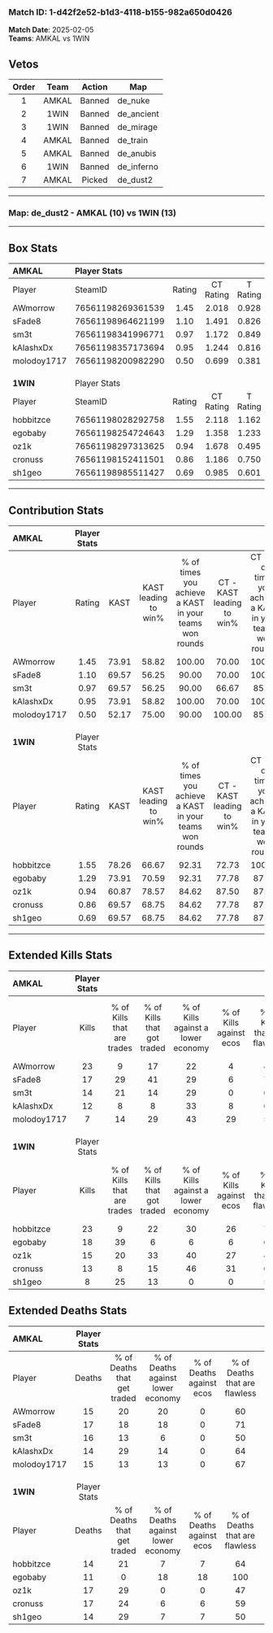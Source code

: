 ### Match ID: 1-d42f2e52-b1d3-4118-b155-982a650d0426  
**Match Date**: 2025-02-05  
**Teams**: AMKAL vs 1WIN  

## Vetos  

| Order | Team | Action | Map |
| :---: | :--: | :----: | --- |
| 1 | AMKAL | Banned | de_nuke |
| 2 | 1WIN | Banned | de_ancient |
| 3 | 1WIN | Banned | de_mirage |
| 4 | AMKAL | Banned | de_train |
| 5 | AMKAL | Banned | de_anubis |
| 6 | 1WIN | Banned | de_inferno |
| 7 | AMKAL | Picked | de_dust2 |

---  

### **Map**: de_dust2 - AMKAL (10) vs 1WIN (13)  
---  

## Box Stats  

| **AMKAL**   | Player Stats      |        |           |          |       |       |       |         |        |      |     |
| :- | :- | :-: | :-: | :-: | :-: | :-: | :-: | :-: | :-: | :-: | :-: |
| Player      | SteamID           | Rating | CT Rating | T Rating | KAST  |  ADR  | Kills | Assists | Deaths | K/D  | HS% |
| AWmorrow    | 76561198269361539 |  1.45  |   2.018   |  0.928   | 73.91 | 98.5  |  23   |    4    |   15   | 1.53 | 43  |
| sFade8      | 76561198964621199 |  1.10  |   1.491   |  0.826   | 69.57 | 78.4  |  17   |    7    |   17   | 1.00 | 58  |
| sm3t        | 76561198341996771 |  0.97  |   1.172   |  0.849   | 69.57 | 70.3  |  14   |    5    |   16   | 0.88 | 57  |
| kAlashxDx   | 76561198357173694 |  0.95  |   1.244   |  0.816   | 73.91 | 64.4  |  12   |    3    |   14   | 0.86 | 50  |
| molodoy1717 | 76561198200982290 |  0.50  |   0.699   |  0.381   | 52.17 | 40.5  |   7   |    3    |   15   | 0.47 | 28  |
|             |                   |        |           |          |       |       |       |         |        |      |     |
|             |                   |        |           |          |       |       |       |         |        |      |     |
|             |                   |        |           |          |       |       |       |         |        |      |     |
| **1WIN**    | Player Stats      |        |           |          |       |       |       |         |        |      |     |
| Player      | SteamID           | Rating | CT Rating | T Rating | KAST  |  ADR  | Kills | Assists | Deaths | K/D  | HS% |
| hobbitzce   | 76561198028292758 |  1.55  |   2.118   |  1.162   | 78.26 | 106.5 |  23   |    8    |   14   | 1.64 | 60  |
| egobaby     | 76561198254724643 |  1.29  |   1.358   |  1.233   | 73.91 | 75.0  |  18   |    7    |   11   | 1.64 | 22  |
| oz1k        | 76561198297313625 |  0.94  |   1.678   |  0.495   | 60.87 | 79.6  |  15   |    3    |   17   | 0.88 | 53  |
| cronuss     | 76561198152411501 |  0.86  |   1.186   |  0.750   | 69.57 | 59.8  |  13   |    2    |   17   | 0.76 | 61  |
| sh1geo      | 76561198985511427 |  0.69  |   0.985   |  0.601   | 69.57 | 40.4  |   8   |    4    |   14   | 0.57 | 87  |
---  

## Contribution Stats  

| **AMKAL**   | Player Stats |       |                      |                                                        |                           |                                                             |                          |                                                            |
| :- | :-: | :-: | :-: | :-: | :-: | :-: | :-: | :-: |
| Player      |    Rating    | KAST  | KAST leading to win% | % of times you achieve a KAST in your teams won rounds | CT - KAST leading to win% | CT - % of times you achieve a KAST in your teams won rounds | T - KAST leading to win% | T - % of times you achieve a KAST in your teams won rounds |
| AWmorrow    |     1.45     | 73.91 |        58.82         |                         100.00                         |           70.00           |                           100.00                            |          42.86           |                           100.00                           |
| sFade8      |     1.10     | 69.57 |        56.25         |                         90.00                          |           70.00           |                           100.00                            |          33.33           |                           66.67                            |
| sm3t        |     0.97     | 69.57 |        56.25         |                         90.00                          |           66.67           |                            85.71                            |          42.86           |                           100.00                           |
| kAlashxDx   |     0.95     | 73.91 |        58.82         |                         100.00                         |           70.00           |                           100.00                            |          42.86           |                           100.00                           |
| molodoy1717 |     0.50     | 52.17 |        75.00         |                         90.00                          |          100.00           |                            85.71                            |          50.00           |                           100.00                           |
|             |              |       |                      |                                                        |                           |                                                             |                          |                                                            |
|             |              |       |                      |                                                        |                           |                                                             |                          |                                                            |
|             |              |       |                      |                                                        |                           |                                                             |                          |                                                            |
| **1WIN**    | Player Stats |       |                      |                                                        |                           |                                                             |                          |                                                            |
| Player      |    Rating    | KAST  | KAST leading to win% | % of times you achieve a KAST in your teams won rounds | CT - KAST leading to win% | CT - % of times you achieve a KAST in your teams won rounds | T - KAST leading to win% | T - % of times you achieve a KAST in your teams won rounds |
| hobbitzce   |     1.55     | 78.26 |        66.67         |                         92.31                          |           72.73           |                           100.00                            |          57.14           |                           80.00                            |
| egobaby     |     1.29     | 73.91 |        70.59         |                         92.31                          |           77.78           |                            87.50                            |          62.50           |                           100.00                           |
| oz1k        |     0.94     | 60.87 |        78.57         |                         84.62                          |           87.50           |                            87.50                            |          66.67           |                           80.00                            |
| cronuss     |     0.86     | 69.57 |        68.75         |                         84.62                          |           77.78           |                            87.50                            |          57.14           |                           80.00                            |
| sh1geo      |     0.69     | 69.57 |        68.75         |                         84.62                          |           77.78           |                            87.50                            |          57.14           |                           80.00                            |
---  

## Extended Kills Stats  

| **AMKAL**   | Player Stats |                            |                            |                                    |                         |                              |                                 |                                       |                    |           |
| :- | :-: | :-: | :-: | :-: | :-: | :-: | :-: | :-: | :-: | :-: |
| Player      |    Kills     | % of Kills that are trades | % of Kills that got traded | % of Kills against a lower economy | % of Kills against ecos | % of Kills that are flawless | % of Kills that are close duels | % of Kills that are assisted by flash | Pistol Round Kills | AWP Kills |
| AWmorrow    |      23      |             9              |             17             |                 22                 |            4            |              48              |                4                |                   0                   |         0          |     0     |
| sFade8      |      17      |             29             |             41             |                 29                 |            6            |              76              |                0                |                   0                   |         2          |     0     |
| sm3t        |      14      |             21             |             14             |                 29                 |            0            |              64              |                0                |                   7                   |         4          |     0     |
| kAlashxDx   |      12      |             8              |             8              |                 33                 |            8            |              67              |               17                |                   0                   |         0          |     2     |
| molodoy1717 |      7       |             14             |             29             |                 43                 |           29            |              57              |                0                |                   0                   |         2          |     3     |
|             |              |                            |                            |                                    |                         |                              |                                 |                                       |                    |           |
|             |              |                            |                            |                                    |                         |                              |                                 |                                       |                    |           |
|             |              |                            |                            |                                    |                         |                              |                                 |                                       |                    |           |
| **1WIN**    | Player Stats |                            |                            |                                    |                         |                              |                                 |                                       |                    |           |
| Player      |    Kills     | % of Kills that are trades | % of Kills that got traded | % of Kills against a lower economy | % of Kills against ecos | % of Kills that are flawless | % of Kills that are close duels | % of Kills that are assisted by flash | Pistol Round Kills | AWP Kills |
| hobbitzce   |      23      |             9              |             22             |                 30                 |           26            |              74              |               13                |                  13                   |         2          |     0     |
| egobaby     |      18      |             39             |             6              |                 6                  |            6            |              61              |                0                |                   0                   |         1          |    11     |
| oz1k        |      15      |             20             |             33             |                 40                 |           27            |              47              |                7                |                   7                   |         2          |     0     |
| cronuss     |      13      |             8              |             15             |                 46                 |           31            |              62              |                0                |                   0                   |         0          |     0     |
| sh1geo      |      8       |             25             |             13             |                 0                  |            0            |              50              |               13                |                  25                   |         0          |     0     |
## Extended Deaths Stats  

| **AMKAL**   | Player Stats |                             |                                   |                          |                               |                            |                           |               |
| :- | :-: | :-: | :-: | :-: | :-: | :-: | :-: | :-: |
| Player      |    Deaths    | % of Deaths that get traded | % of Deaths against lower economy | % of Deaths against ecos | % of Deaths that are flawless | % of Deaths that are close | % of Deaths while blinded | Deaths to AWP |
| AWmorrow    |      15      |             20              |                20                 |            0             |              60               |             13             |             7             |       3       |
| sFade8      |      17      |             18              |                18                 |            0             |              71               |             6              |             0             |       3       |
| sm3t        |      16      |             13              |                 6                 |            0             |              50               |             13             |             6             |       1       |
| kAlashxDx   |      14      |             29              |                14                 |            0             |              64               |             0              |            21             |       1       |
| molodoy1717 |      15      |             13              |                13                 |            0             |              67               |             0              |             7             |       3       |
|             |              |                             |                                   |                          |                               |                            |                           |               |
|             |              |                             |                                   |                          |                               |                            |                           |               |
|             |              |                             |                                   |                          |                               |                            |                           |               |
| **1WIN**    | Player Stats |                             |                                   |                          |                               |                            |                           |               |
| Player      |    Deaths    | % of Deaths that get traded | % of Deaths against lower economy | % of Deaths against ecos | % of Deaths that are flawless | % of Deaths that are close | % of Deaths while blinded | Deaths to AWP |
| hobbitzce   |      14      |             21              |                 7                 |            7             |              64               |             7              |             0             |       1       |
| egobaby     |      11      |              0              |                18                 |            18            |              100              |             0              |             0             |       1       |
| oz1k        |      17      |             29              |                 0                 |            0             |              47               |             12             |             0             |       2       |
| cronuss     |      17      |             24              |                 6                 |            6             |              59               |             0              |             6             |       1       |
| sh1geo      |      14      |             29              |                 7                 |            7             |              50               |             0              |             0             |       0       |
